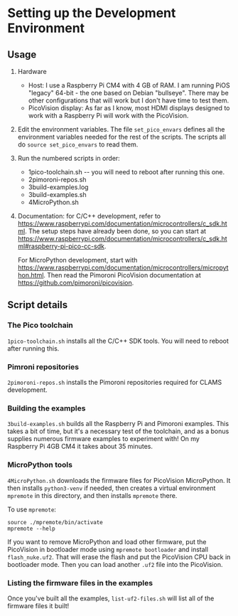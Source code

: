 # Setting up the Development Environment

## Usage
1. Hardware
    - Host: I use a Raspberry Pi CM4 with 4 GB of RAM. I am running
PiOS "legacy" 64-bit - the one based on Debian "bullseye". There may be
other configurations that will work but I don't have time to test
them.
    - PicoVision display: As far as I know, most HDMI displays
designed to work with a Raspberry Pi will work with the PicoVision.

2. Edit the environment variables. The file `set_pico_envars` defines
all the environment variables needed for the rest of the scripts.
The scripts all do `source set_pico_envars` to read them.

3. Run the numbered scripts in order:
    - 1pico-toolchain.sh -- you will need to reboot after running this one.
    - 2pimoroni-repos.sh
    - 3build-examples.log
    - 3build-examples.sh
    - 4MicroPython.sh

4. Documentation: for C/C++ development, refer to
<https://www.raspberrypi.com/documentation/microcontrollers/c_sdk.html>. The
setup steps have already been done, so you can start at
<https://www.raspberrypi.com/documentation/microcontrollers/c_sdk.html#raspberry-pi-pico-cc-sdk>.

    For MicroPython development, start with
    <https://www.raspberrypi.com/documentation/microcontrollers/micropython.html>.
    Then read the Pimoroni PicoVision documentation at
    <https://github.com/pimoroni/picovision>.

## Script details

### The Pico toolchain
`1pico-toolchain.sh` installs all the C/C++ SDK tools. You will need to reboot
after running this.

### Pimroni repositories
`2pimoroni-repos.sh` installs the Pimoroni repositories required for CLAMS
development.

### Building the examples
`3build-examples.sh` builds all the Raspberry Pi and Pimoroni examples. This
takes a bit of time, but it's a necessary test of the toolchain, and as a
bonus supplies numerous firmware examples to experiment with! On my Raspberry
Pi 4GB CM4 it takes about 35 minutes.

### MicroPython tools
`4MicroPython.sh` downloads the firmware files for PicoVision MicroPython.
It then installs `python3-venv` if needed, then creates a virtual environment
`mpremote` in this directory, and then installs `mpremote` there.

To use `mpremote`:

    source ./mpremote/bin/activate
    mpremote --help

If you want to remove MicroPython and load other firmware, put the PicoVision
in bootloader mode using `mpremote bootloader` and install `flash_nuke.uf2`.
That will erase the flash and put the PicoVision CPU back in bootloader mode.
Then you can load another `.uf2` file into the PicoVision.

### Listing the firmware files in the examples
Once you've built all the examples, `list-uf2-files.sh` will list all of
the firmware files it built!
